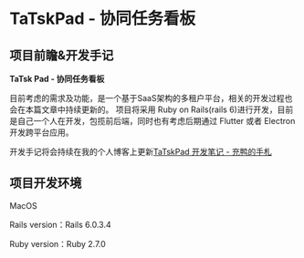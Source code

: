 # TaTskPad - 协同任务看板

## 项目前瞻&开发手记

**TaTsk Pad - 协同任务看板**

目前考虑的需求及功能，是一个基于SaaS架构的多租户平台，相关的开发过程也会在本篇文章中持续更新的。
项目将采用 Ruby on Rails(rails 6)进行开发，目前是自己一个人在开发，包揽前后端，同时也有考虑后期通过 Flutter 或者 Electron 开发跨平台应用。



开发手记将会持续在我的个人博客上更新[TaTskPad 开发笔记 - 充鸭的手札](https://blog.varsion.cn/?tag=tatskpad)



## 项目开发环境

MacOS

Rails version：Rails 6.0.3.4

Ruby version：Ruby 2.7.0

